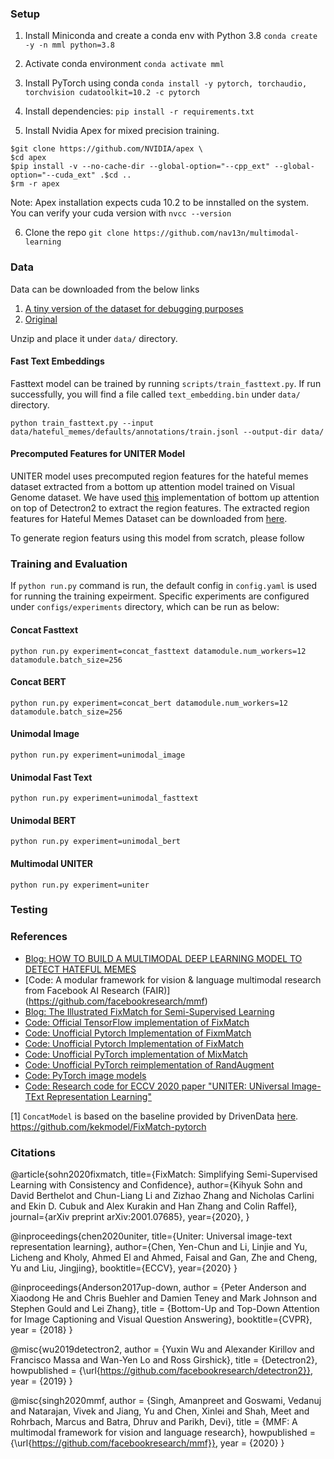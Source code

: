 ### Setup

1) Install Miniconda and create a conda env with Python 3.8
`conda create -y -n mml python=3.8`

2) Activate conda environment 
`conda activate mml`

3) Install PyTorch using conda
`conda install -y pytorch, torchaudio, torchvision cudatoolkit=10.2 -c pytorch`

4) Install dependencies:
`pip install -r requirements.txt`

5) Install Nvidia Apex for mixed precision training. 

```
$git clone https://github.com/NVIDIA/apex \
$cd apex  
$pip install -v --no-cache-dir --global-option="--cpp_ext" --global-option="--cuda_ext" .$cd .. 
$rm -r apex
```
Note: Apex installation expects cuda 10.2 to be innstalled on the system. You can verify your cuda version with 
`nvcc --version`

6) Clone the repo
`git clone https://github.com/nav13n/multimodal-learning`

### Data

Data can be downloaded from the below links

1. [A tiny version of the dataset for debugging purposes](https://drive.google.com/file/d/1tOxKetKwSB8Begw9t73KidWYqaI8QO0T/view?usp=sharing)
2. [Original](https://hatefulmemeschallenge.com/#about)

Unzip and place it under `data/` directory.

#### Fast Text Embeddings

Fasttext model can be trained by running `scripts/train_fasttext.py`. If run successfully, you will find a file called `text_embedding.bin` under `data/` directory.

`python train_fasttext.py --input data/hateful_memes/defaults/annotations/train.jsonl --output-dir data/`

#### Precomputed Features for UNITER Model

UNITER model uses precomputed region features for the hateful memes dataset extracted from a bottom up attention model trained on Visual Genome dataset. We have used [this](https://github.com/airsplay/py-bottom-up-attention) implementation of bottom up attention on top of Detectron2 to extract the region features. The extracted region features for Hateful Memes Dataset can be downloaded from [here](). 

To generate region featurs using this model from scratch, please follow

### Training and Evaluation

If `python run.py` command is run, the default config in `config.yaml` is used for running the training expeirment. Specific experiments are configured under `configs/experiments` directory, which can be run as below:

#### Concat Fasttext

`python run.py experiment=concat_fasttext datamodule.num_workers=12 datamodule.batch_size=256`

#### Concat BERT

`python run.py experiment=concat_bert datamodule.num_workers=12 datamodule.batch_size=256`

#### Unimodal Image
`python run.py experiment=unimodal_image`

#### Unimodal Fast Text
`python run.py experiment=unimodal_fasttext`

#### Unimodal BERT
`python run.py experiment=unimodal_bert`

#### Multimodal UNITER
`python run.py experiment=uniter`




### Testing

### References

- [Blog: HOW TO BUILD A MULTIMODAL DEEP LEARNING MODEL TO DETECT HATEFUL MEMES](https://www.drivendata.co/blog/hateful-memes-benchmark/)
- [Code: A modular framework for vision & language multimodal research from Facebook AI Research (FAIR)] (https://github.com/facebookresearch/mmf)
- [Blog: The Illustrated FixMatch for Semi-Supervised Learning](https://amitness.com/2020/03/fixmatch-semi-supervised/)
- [Code: Official TensorFlow implementation of FixMatch](https://github.com/google-research/fixmatch)
- [Code: Unofficial Pytorch Implementation of FixmMatch](https://github.com/LeeDoYup/FixMatch-pytorch)
- [Code: Unofficial Pytorch Implementation of FixMatch](https://github.com/kekmodel/FixMatch-pytorch)
- [Code: Unofficial PyTorch implementation of MixMatch](https://github.com/YU1ut/MixMatch-pytorch)
- [Code: Unofficial PyTorch reimplementation of RandAugment](https://github.com/ildoonet/pytorch-randaugment)
- [Code: PyTorch image models](https://github.com/rwightman/pytorch-image-models)
- [Code: Research code for ECCV 2020 paper "UNITER: UNiversal Image-TExt Representation Learning"](https://github.com/ChenRocks/UNITER)

<a id="1">[1]</a>  `ConcatModel` is based on the baseline provided by DrivenData [here](https://www.drivendata.co/blog/hateful-memes-benchmark/).
https://github.com/kekmodel/FixMatch-pytorch

### Citations

@article{sohn2020fixmatch,
    title={FixMatch: Simplifying Semi-Supervised Learning with Consistency and Confidence},
    author={Kihyuk Sohn and David Berthelot and Chun-Liang Li and Zizhao Zhang and Nicholas Carlini and Ekin D. Cubuk and Alex Kurakin and Han Zhang and Colin Raffel},
    journal={arXiv preprint arXiv:2001.07685},
    year={2020},
}

@inproceedings{chen2020uniter,
  title={Uniter: Universal image-text representation learning},
  author={Chen, Yen-Chun and Li, Linjie and Yu, Licheng and Kholy, Ahmed El and Ahmed, Faisal and Gan, Zhe and Cheng, Yu and Liu, Jingjing},
  booktitle={ECCV},
  year={2020}
}

@inproceedings{Anderson2017up-down,
  author = {Peter Anderson and Xiaodong He and Chris Buehler and Damien Teney and Mark Johnson and Stephen Gould and Lei Zhang},
  title = {Bottom-Up and Top-Down Attention for Image Captioning and Visual Question Answering},
  booktitle={CVPR},
  year = {2018}
}

@misc{wu2019detectron2,
  author =       {Yuxin Wu and Alexander Kirillov and Francisco Massa and
                  Wan-Yen Lo and Ross Girshick},
  title =        {Detectron2},
  howpublished = {\url{https://github.com/facebookresearch/detectron2}},
  year =         {2019}
}

@misc{singh2020mmf,
  author =       {Singh, Amanpreet and Goswami, Vedanuj and Natarajan, Vivek and Jiang, Yu and Chen, Xinlei and Shah, Meet and
                 Rohrbach, Marcus and Batra, Dhruv and Parikh, Devi},
  title =        {MMF: A multimodal framework for vision and language research},
  howpublished = {\url{https://github.com/facebookresearch/mmf}},
  year =         {2020}
}
